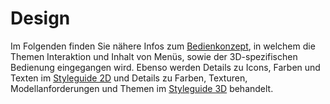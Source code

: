 # Design

Im Folgenden finden Sie nähere Infos zum [Bedienkonzept](Bedienkonzept-Engine.md), 
in welchem die Themen Interaktion und Inhalt von Menüs, sowie der 3D-spezifischen Bedienung eingegangen wird.
Ebenso werden Details zu Icons, Farben und Texten im [Styleguide 2D](Styleguide-2D-Engine.md) und Details zu 
Farben, Texturen, Modellanforderungen und Themen im [Styleguide 3D](Styleguide-3D-Engine.md) behandelt.